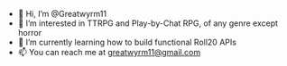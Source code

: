 - 👋 Hi, I’m @Greatwyrm11
- 👀 I’m interested in TTRPG and Play-by-Chat RPG, of any genre except horror
- 🌱 I’m currently learning how to build functional Roll20 APIs
- 📫 You can reach me at greatwyrm11@gmail.com
